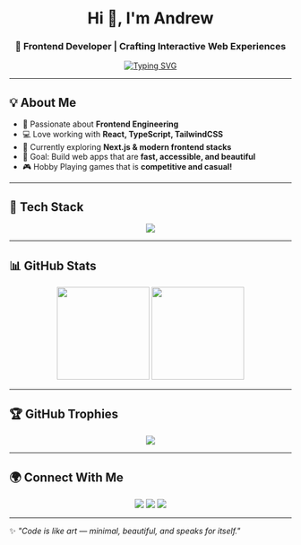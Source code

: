 <!-- Header -->
<h1 align="center">Hi 👋, I'm Andrew</h1>
<h3 align="center">🚀 Frontend Developer | Crafting Interactive Web Experiences</h3>

<!-- Typing Effect -->
<p align="center">
  <a href="https://git.io/typing-svg">
    <img src="https://readme-typing-svg.demolab.com?font=Fira+Code&weight=600&size=22&pause=1000&color=36BCF7&center=true&vCenter=true&width=600&lines=Frontend+Web+Developer;React+%7C+TypeScript+%7C+Tailwind+Enthusiast;Always+Learning+New+Tech;Building+Modern+Web+Apps" alt="Typing SVG" />
  </a>
</p>

---

## 💡 About Me
- 🎨 Passionate about **Frontend Engineering**  
- 💻 Love working with **React, TypeScript, TailwindCSS**  
- 🌱 Currently exploring **Next.js & modern frontend stacks**  
- 🎯 Goal: Build web apps that are **fast, accessible, and beautiful**  
- 🎮 Hobby Playing games that is **competitive and casual!**

---

## 🚀 Tech Stack
<p align="center">
  <img src="https://skillicons.dev/icons?i=html,css,js,ts,react,tailwind,bootstrap,vite,git,github,vscode" />
</p>

---

## 📊 GitHub Stats
<p align="center">
  <img src="https://github-readme-stats.vercel.app/api?username=eeeeeldestttt&show_icons=true&theme=radical" height="165"/>
  <img src="https://github-readme-streak-stats.herokuapp.com/?user=eeeeeldestttt&theme=radical" height="165"/>
</p>

---

## 🏆 GitHub Trophies
<p align="center">
  <img src="https://github-profile-trophy.vercel.app/?username=eeeeeldestttt&theme=radical&no-frame=true&margin-w=10" />
</p>

---

## 🌍 Connect With Me
<p align="center">
  <a href="https://facebook.com/andrew.santoso.125?locale=id_ID" target="blank"><img src="https://skillicons.dev/icons?i=facebook" /></a>
  <a href="https://instagram.com/andrewnicetry_" target="blank"><img src="https://skillicons.dev/icons?i=instagram" /></a>
  <a href="https://discord.gg/nMWz4Ma" target="blank"><img src="https://skillicons.dev/icons?i=discord" /></a>
</p>

---

✨ *"Code is like art — minimal, beautiful, and speaks for itself."*  
